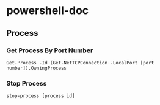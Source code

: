 # powershell-doc



## Process

### Get Process By Port Number
`Get-Process -Id (Get-NetTCPConnection -LocalPort [port number]).OwningProcess`

### Stop Process
`stop-process [process id]`
